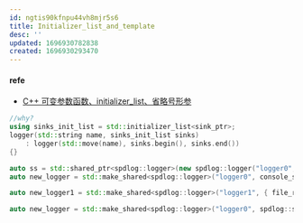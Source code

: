 ```yaml
---
id: ngtis90kfnpu44vh8mjr5s6
title: Initializer_list_and_template
desc: ''
updated: 1696930782838
created: 1696930293470
---
```


#### refe
- [C++ 可变参数函数、initializer_list、省略号形参](https://blog.csdn.net/weixin_38739598/article/details/112596360)

```c++
//why?
using sinks_init_list = std::initializer_list<sink_ptr>;
logger(std::string name, sinks_init_list sinks)
    : logger(std::move(name), sinks.begin(), sinks.end())
{}

auto ss = std::shared_ptr<spdlog::logger>(new spdlog::logger("logger0", {console_sink, file_rotate_sink}));//compile pass
auto new_logger = std::make_shared<spdlog::logger>("logger0", console_sink, file_rotate_sink);//compile fail

auto new_logger1 = std::make_shared<spdlog::logger>("logger1", { file_rotate_sink1 }); //compile fail, 

auto new_logger = std::make_shared<spdlog::logger>("logger0", spdlog::sinks_init_list({ console_sink, file_rotate_sink }));//compile pass
```